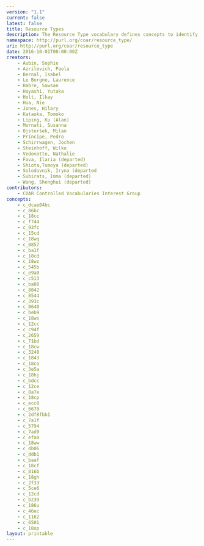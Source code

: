 ```yaml
---
version: "1.1"
current: false
latest: false
title: Resource Types
description: The Resource Type vocabulary defines concepts to identify the genre of a resource. Such resources, like publications, research data, audio and video objects, are typically deposited in institutional and thematic repositories or published in ejournals. This vocabulary supports a hierarchical model that relates narrower and broader concepts. Multilingual labels regard regional distinctions in language and term. Concepts of this vocabulary are mapped with terms and concepts of similar vocabularies and dictionaries.
namespace: http://purl.org/coar/resource_type/
uri: http://purl.org/coar/resource_type
date: 2016-10-01T00:00:00Z
creators:
    - Aubin, Sophie
    - Azrilevich, Paola
    - Bernal, Isabel
    - Le Borgne, Laurence
    - Habre, Sawsan
    - Hayashi, Yutaka
    - Holt, Ilkay
    - Hua, Nie
    - Jones, Hilary
    - Kataoka, Tomoko
    - Liping, Ku (Alan)
    - Mornati, Susanna
    - Ojsteršek, Milan
    - Príncipe, Pedro
    - Schirrwagen, Jochen
    - Steinhoff, Wilko
    - Vedovotto, Nathalie
    - Fava, Ilaria (departed)
    - Shiota,Tomoya (departed)
    - Solodovnik, Iryna (departed
    - Subirats, Imma (departed)
    - Wang, Shenghui (departed)
contributors:
    - COAR Controlled Vocabularies Interest Group
concepts:
    - c_dcae04bc
    - c_86bc
    - c_18cc
    - c_f744
    - c_93fc
    - c_15cd
    - c_18wq
    - c_0857
    - c_ba1f
    - c_18cd
    - c_18wz
    - c_545b
    - c_e9a0
    - c_c513
    - c_ba08
    - c_8042
    - c_8544
    - c_393c
    - c_0640
    - c_beb9
    - c_18ws
    - c_12cc
    - c_c94f
    - c_2659
    - c_71bd
    - c_18cw
    - c_3248
    - c_1843
    - c_18co
    - c_3e5a
    - c_18hj
    - c_bdcc
    - c_12ce
    - c_8a7e
    - c_18cp
    - c_ecc8
    - c_6670
    - c_2df8fbb1
    - c_7a1f
    - c_5794
    - c_7ad9
    - c_efa0
    - c_18ww
    - c_db06
    - c_ddb1
    - c_baaf
    - c_18cf
    - c_816b
    - c_18gh
    - c_2f33
    - c_5ce6
    - c_12cd
    - c_b239
    - c_186u
    - c_46ec
    - c_1162
    - c_6501
    - c_18op
layout: printable
---
```


